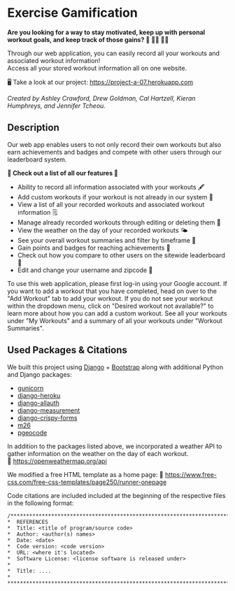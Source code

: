 # Exercise Gamification

**Are you looking for a way to stay motivated, keep up with personal workout goals, and keep track of those gains? :muscle: :running_woman: :weight_lifting_man:**

Through our web application, you can easily record all your workouts and associated workout information!  
Access all your stored workout information all on one website.  

:desktop_computer: Take a look at our project: https://project-a-07.herokuapp.com 

*Created by Ashley Crawford, Drew Goldman, Cal Hartzell, Kieran Humphreys, and Jennifer Tcheou.*

## Description

Our web app enables users to not only record their own workouts but also earn achievements and badges and compete with other users through our leaderboard system. 

**:star2: Check out a list of all our features :star2:**
- Ability to record all information associated with your workouts :fountain_pen:
- Add custom workouts if your workout is not already in our system :pushpin:
- View a list of all your recorded workouts and associated workout information :spiral_notepad:
- Manage already recorded workouts through editing or deleting them :memo: 
- View the weather on the day of your recorded workouts :sun_behind_small_cloud:
- See your overall workout summaries and filter by timeframe :date:
- Gain points and badges for reaching achievements :dart:
- Check out how you compare to other users on the sitewide leaderboard :medal_sports: 
- Edit and change your username and zipcode :round_pushpin:

To use this web application, please first log-in using your Google account.
If you want to add a workout that you have completed, head on over to the "Add Workout" tab to add your workout. 
If you do not see your workout within the dropdown menu, click on "Desired workout not available?" to learn more about how you can add a custom workout. 
See all your workouts under "My Workouts" and a summary of all your workouts under "Workout Summaries".

## Used Packages & Citations

We built this project using [Django](https://www.djangoproject.com) + [Bootstrap](https://getbootstrap.com) along with additional Python and Django packages:
- [gunicorn](https://gunicorn.org)
- [django-heroku](https://github.com/heroku/django-heroku)
- [django-allauth](https://www.intenct.nl/projects/django-allauth/)
- [django-measurement](django-measurement)
- [django-crispy-forms](https://github.com/django-crispy-forms/django-crispy-forms)
- [m26](https://pypi.org/project/m26/)
- [pgeocode](pgeocode)

In addition to the packages listed above, we incorporated a weather API to gather information on the weather on the day of each workout.  
:link: https://openweathermap.org/api

We modified a free HTML template as a home page: 
:link: https://www.free-css.com/free-css-templates/page250/runner-onepage

Code citations are included included at the beginning of the respective files in the following format:
```
/***************************************************************************************
*  REFERENCES
*  Title: <title of program/source code>
*  Author: <author(s) names>
*  Date: <date>
*  Code version: <code version>
*  URL: <where it's located>
*  Software License: <license software is released under>
*
*  Title: ....
*
***************************************************************************************/
```
